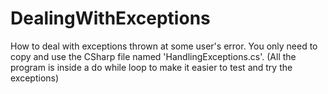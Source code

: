 # DealingWithExceptions
 How to deal with exceptions thrown at some user's error.
 You only need to copy and use the CSharp file named 'HandlingExceptions.cs'.
 (All the program is inside a do while loop to make it easier to test and try the exceptions)
